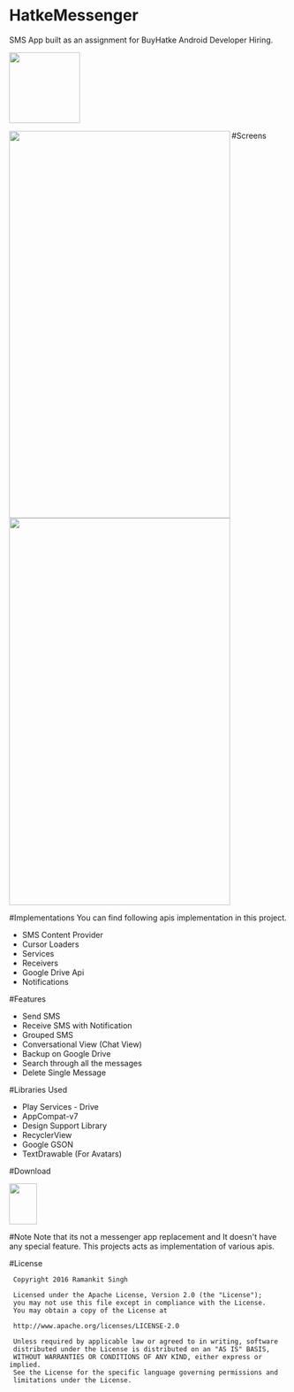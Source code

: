 # HatkeMessenger
SMS App built as an assignment for BuyHatke Android Developer Hiring.

<img src="https://github.com/webianks/HatkeMessenger/blob/master/screens/ic_launcher.png" height="128" width="128" >

#Screens
<img src="https://github.com/webianks/HatkeMessenger/blob/master/screens/screen1.png" align="left" height="700" width="400" >
<img src="https://github.com/webianks/HatkeMessenger/blob/master/screens/screen2.png"  height="700" width="400" >

#Implementations
You can find following apis implementation in this project.

<ul>
<li>SMS Content Provider</li>
<li>Cursor Loaders</li>
<li>Services</li>
<li>Receivers</li>
<li>Google Drive Api</li>
<li>Notifications </li>
</ul>

#Features

<ul>
<li>Send SMS</li>
<li>Receive SMS with Notification</li>
<li>Grouped SMS</li>
<li>Conversational View (Chat View)</li>
<li>Backup on Google Drive</li>
<li>Search through all the messages </li>
<li>Delete Single Message</li>
</ul>

#Libraries Used

<ul>
<li>Play Services - Drive</li>
<li>AppCompat-v7</li>
<li>Design Support Library</li>
<li>RecyclerView</li>
<li>Google GSON</li>
<li>TextDrawable (For Avatars)</li>
</ul>


#Download

<a href="https://drive.google.com/open?id=0B2iJjTDJnXrWcFNaeXNTSXlGU3c"><img src="https://github.com/webianks/HatkeMessenger/blob/master/screens/download.png" height="74" width="50"></a>


#Note
Note that its not a messenger app replacement and It doesn't have any special feature. This projects acts as implementation of various apis.

#License
```
 Copyright 2016 Ramankit Singh

 Licensed under the Apache License, Version 2.0 (the "License");
 you may not use this file except in compliance with the License.
 You may obtain a copy of the License at

 http://www.apache.org/licenses/LICENSE-2.0

 Unless required by applicable law or agreed to in writing, software
 distributed under the License is distributed on an "AS IS" BASIS,
 WITHOUT WARRANTIES OR CONDITIONS OF ANY KIND, either express or implied.
 See the License for the specific language governing permissions and
 limitations under the License.
   
 ```
